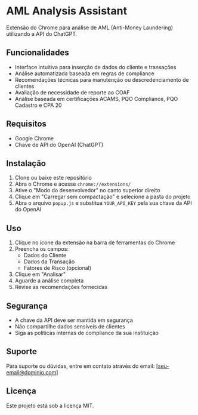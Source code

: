# AML Analysis Assistant

Extensão do Chrome para análise de AML (Anti-Money Laundering) utilizando a API do ChatGPT.

## Funcionalidades

- Interface intuitiva para inserção de dados do cliente e transações
- Análise automatizada baseada em regras de compliance
- Recomendações técnicas para manutenção ou descredenciamento de clientes
- Avaliação de necessidade de reporte ao COAF
- Análise baseada em certificações ACAMS, PQO Compliance, PQO Cadastro e CPA 20

## Requisitos

- Google Chrome
- Chave de API do OpenAI (ChatGPT)

## Instalação

1. Clone ou baixe este repositório
2. Abra o Chrome e acesse `chrome://extensions/`
3. Ative o "Modo do desenvolvedor" no canto superior direito
4. Clique em "Carregar sem compactação" e selecione a pasta do projeto
5. Abra o arquivo `popup.js` e substitua `YOUR_API_KEY` pela sua chave da API do OpenAI

## Uso

1. Clique no ícone da extensão na barra de ferramentas do Chrome
2. Preencha os campos:
   - Dados do Cliente
   - Dados da Transação
   - Fatores de Risco (opcional)
3. Clique em "Analisar"
4. Aguarde a análise completa
5. Revise as recomendações fornecidas

## Segurança

- A chave da API deve ser mantida em segurança
- Não compartilhe dados sensíveis de clientes
- Siga as políticas internas de compliance da sua instituição

## Suporte

Para suporte ou dúvidas, entre em contato através do email: [seu-email@dominio.com]

## Licença

Este projeto está sob a licença MIT. 